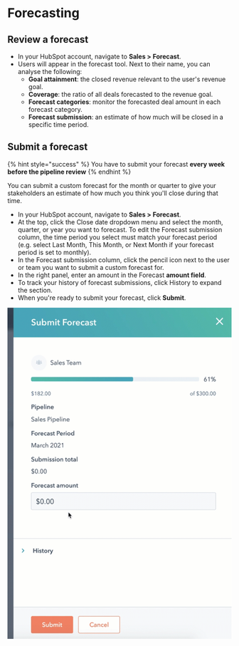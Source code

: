 # Forecasting

## Review a forecast <a href="#review-a-forecast" id="review-a-forecast"></a>

* In your HubSpot account, navigate to **Sales > Forecast**.
* Users will appear in the forecast tool. Next to their name, you can analyse the following:
  * **Goal attainment**: the closed revenue relevant to the user's revenue goal.
  * **Coverage**: the ratio of all deals forecasted to the revenue goal.
  * **Forecast categories**: monitor the forecasted deal amount in each forecast category.
  * **Forecast submission**: an estimate of how much will be closed in a specific time period.

## Submit a forecast

{% hint style="success" %}
You have to submit your forecast **every week before the pipeline review**
{% endhint %}

You can submit a custom forecast for the month or quarter to give your stakeholders an estimate of how much you think you'll close during that time.

* In your HubSpot account, navigate to **Sales > Forecast**.
* At the top, click the Close date dropdown menu and select the month, quarter, or year you want to forecast. To edit the Forecast submission column, the time period you select must match your forecast period (e.g. select Last Month, This Month, or Next Month if your forecast period is set to monthly).
* In the Forecast submission column, click the pencil icon next to the user or team you want to submit a custom forecast for.
* In the right panel, enter an amount in the Forecast **amount field**.
* To track your history of forecast submissions, click History to expand the section.
* When you're ready to submit your forecast, click **Submit**.

![](../../.gitbook/assets/submit-forecast.gif)
